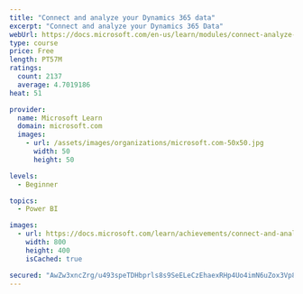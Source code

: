 ```yaml
---
title: "Connect and analyze your Dynamics 365 data​"
excerpt: "Connect and analyze your Dynamics 365 Data​"
webUrl: https://docs.microsoft.com/en-us/learn/modules/connect-analyze-dynamics-365-data/
type: course
price: Free
length: PT57M
ratings:
  count: 2137
  average: 4.7019186
heat: 51

provider:
  name: Microsoft Learn
  domain: microsoft.com
  images:
    - url: /assets/images/organizations/microsoft.com-50x50.jpg
      width: 50
      height: 50

levels:
  - Beginner

topics:
  - Power BI

images:
  - url: https://docs.microsoft.com/learn/achievements/connect-and-analyze-your-microsoft-dynamics-365-data-social.png
    width: 800
    height: 400
    isCached: true

secured: "AwZw3xncZrg/u493speTDHbprls8s9SeELeCzEhaexRHp4Uo4imN6uZox3Vp8KX0wv8hlX5R+GETs3uqDpJpEDUmJy2VynOjFrhma6iGbtKWM5dmgwYPBmWVzxY2LDifFZcrzH/PpIU3OOthfmvzP3YL8MJMPMlaMVG22G4OAxh9IJCuUoL9iOx1q9nn/Zp1p+vpOAuvxzBxJ/MlJQFvZWsn49T8sSdA9rJjgXDB2HuhClrq9nYBmIye/htMNMcxwqJB6lnXvCD/xBNBJ4tw4cnB7zp8gmAy+KNOSplHL/qRzUyQDqdBgz8hzjTBDCs2vWtwNMtBE/62+7/IzWafsuKrQVgmnYJ9s3oozyAstkALu8c/4uZ4WIJMTeKI/+vnll43a6dVw8dG8rB4gvdl9lznyj8PpqiZYI7S7ffups4=;KJG4cSxfuGRMb29HsEzvYg=="
---
```


